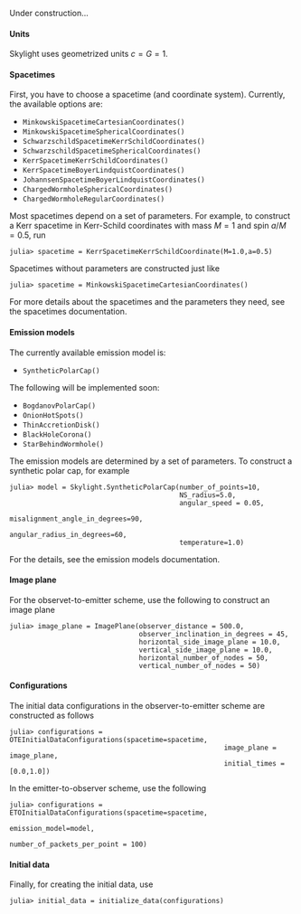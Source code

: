 Under construction...
#### Units

Skylight uses geometrized units $c = G = 1$.

#### Spacetimes

First, you have to choose a spacetime (and coordinate system). Currently, the available options are:

  * `MinkowskiSpacetimeCartesianCoordinates()`
  * `MinkowskiSpacetimeSphericalCoordinates()`
  * `SchwarzschildSpacetimeKerrSchildCoordinates()`
  * `SchwarzschildSpacetimeSphericalCoordinates()`
  * `KerrSpacetimeKerrSchildCoordinates()`
  * `KerrSpacetimeBoyerLindquistCoordinates()`
  * `JohannsenSpacetimeBoyerLindquistCoordinates()`
  * `ChargedWormholeSphericalCoordinates()`
  * `ChargedWormholeRegularCoordinates()`

Most spacetimes depend on a set of parameters. For example, to construct a Kerr spacetime in Kerr-Schild coordinates with mass $M=1$ and spin $a/M=0.5$, run 

```
julia> spacetime = KerrSpacetimeKerrSchildCoordinate(M=1.0,a=0.5)
```

Spacetimes without parameters are constructed just like

```
julia> spacetime = MinkowskiSpacetimeCartesianCoordinates()
```

For more details about the spacetimes and the parameters they need, see the spacetimes documentation.

#### Emission models

The currently available emission model is:

  * `SyntheticPolarCap()`

The following will be implemented soon:

  * `BogdanovPolarCap()`
  * `OnionHotSpots()`
  * `ThinAccretionDisk()`
  * `BlackHoleCorona()`
  * `StarBehindWormhole()`

The emission models are determined by a set of parameters. To construct a synthetic polar cap, for example 

```
julia> model = Skylight.SyntheticPolarCap(number_of_points=10, 
                                          NS_radius=5.0,
                                          angular_speed = 0.05, 
                                          misalignment_angle_in_degrees=90,
                                          angular_radius_in_degrees=60, 
                                          temperature=1.0)
```

For the details, see the emission models documentation. 

#### Image plane

For the observet-to-emitter scheme, use the following to construct an image plane

```
julia> image_plane = ImagePlane(observer_distance = 500.0,
                                observer_inclination_in_degrees = 45,
                                horizontal_side_image_plane = 10.0,
                                vertical_side_image_plane = 10.0,
                                horizontal_number_of_nodes = 50,
                                vertical_number_of_nodes = 50)
```

#### Configurations

The initial data configurations in the observer-to-emitter scheme are constructed as follows

```
julia> configurations = OTEInitialDataConfigurations(spacetime=spacetime,
                                                     image_plane = image_plane,
                                                     initial_times = [0.0,1.0])
```

In the emitter-to-observer scheme, use the following

```
julia> configurations = ETOInitialDataConfigurations(spacetime=spacetime,
                                                     emission_model=model,
                                                     number_of_packets_per_point = 100)
```

#### Initial data

Finally, for creating the initial data, use

```
julia> initial_data = initialize_data(configurations)
```